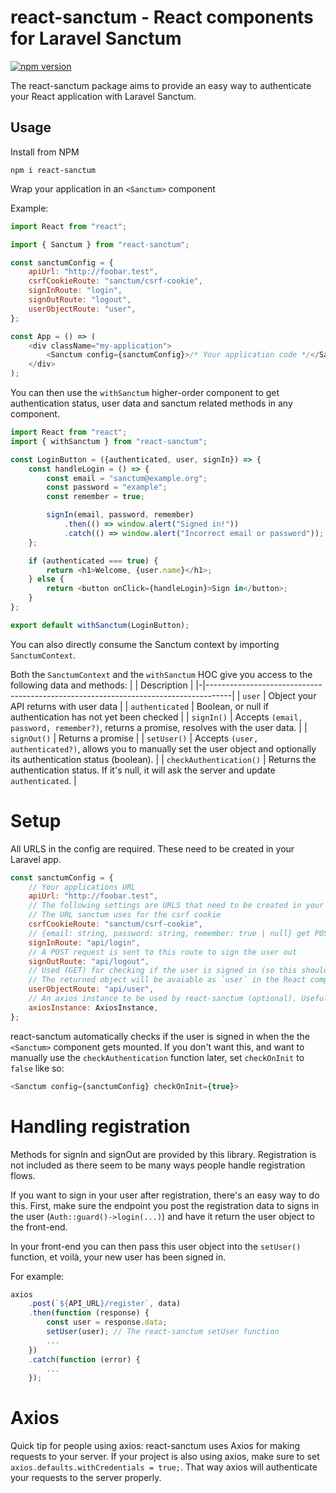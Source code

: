 # react-sanctum - React components for Laravel Sanctum

[![npm version](https://badge.fury.io/js/react-sanctum.svg)](https://www.npmjs.com/package/react-sanctum)

The react-sanctum package aims to provide an easy way to authenticate your React application with Laravel Sanctum.

## Usage

Install from NPM

```
npm i react-sanctum
```

Wrap your application in an `<Sanctum>` component

Example:

```js
import React from "react";

import { Sanctum } from "react-sanctum";

const sanctumConfig = {
    apiUrl: "http://foobar.test",
    csrfCookieRoute: "sanctum/csrf-cookie",
    signInRoute: "login",
    signOutRoute: "logout",
    userObjectRoute: "user",
};

const App = () => (
    <div className="my-application">
        <Sanctum config={sanctumConfig}>/* Your application code */</Sanctum>
    </div>
);
```

You can then use the `withSanctum` higher-order component to get authentication status, user data and sanctum related
methods in any component.

```js
import React from "react";
import { withSanctum } from "react-sanctum";

const LoginButton = ({authenticated, user, signIn}) => {
    const handleLogin = () => {
        const email = "sanctum@example.org";
        const password = "example";
        const remember = true;

        signIn(email, password, remember)
            .then(() => window.alert("Signed in!"))
            .catch(() => window.alert("Incorrect email or password"));
    };

    if (authenticated === true) {
        return <h1>Welcome, {user.name}</h1>;
    } else {
        return <button onClick={handleLogin}>Sign in</button>;
    }
};

export default withSanctum(LoginButton);
```

You can also directly consume the Sanctum context by importing `SanctumContext`.

Both the `SanctumContext` and the `withSanctum` HOC give you access to the following
data and methods:
| | Description |
|-|------------------------------------------------------------------------------------|
| `user` | Object your API returns with user data |
| `authenticated` | Boolean, or null if authentication has not yet been checked |
| `signIn()` | Accepts `(email, password, remember?)`, returns a promise, resolves with the user data. |
| `signOut()` | Returns a promise |
| `setUser()` | Accepts `(user, authenticated?)`, allows you to manually set the user object and optionally its authentication status (boolean). |
| `checkAuthentication()` | Returns the authentication status. If it's null, it will ask the server and update `authenticated`. |

# Setup

All URLS in the config are required. These need to be created in your Laravel app.

```js
const sanctumConfig = {
    // Your applications URL
    apiUrl: "http://foobar.test",
    // The following settings are URLS that need to be created in your Laravel application
    // The URL sanctum uses for the csrf cookie
    csrfCookieRoute: "sanctum/csrf-cookie",
    // {email: string, password: string, remember: true | null} get POSTed to here
    signInRoute: "api/login",
    // A POST request is sent to this route to sign the user out
    signOutRoute: "api/logout",
    // Used (GET) for checking if the user is signed in (so this should be protected)
    // The returned object will be avaiable as `user` in the React components.
    userObjectRoute: "api/user",
    // An axios instance to be used by react-sanctum (optional). Useful if you for example need to add custom interceptors.
    axiosInstance: AxiosInstance,
};
```

react-sanctum automatically checks if the user is signed in when the the `<Sanctum>`
component gets mounted. If you don't want this, and want to manually use the
`checkAuthentication` function later, set `checkOnInit` to `false` like so:

```js
<Sanctum config={sanctumConfig} checkOnInit={true}>
```

# Handling registration

Methods for signIn and signOut are provided by this library. Registration is not included as there seem to be many ways
people handle registration flows.

If you want to sign in your user after registration, there's an easy way to do this. First, make sure the endpoint you
post the registration data to signs in the user (`Auth::guard()->login(...)`) and have it return the user object to the
front-end.

In your front-end you can then pass this user object into the `setUser()` function, et voilà, your new user has been
signed in.

For example:

```js
axios
    .post(`${API_URL}/register`, data)
    .then(function (response) {
        const user = response.data;
        setUser(user); // The react-sanctum setUser function
        ...
    })
    .catch(function (error) {
        ...
    });
```

# Axios

Quick tip for people using axios: react-sanctum uses Axios for making requests to your server. If your project is also
using axios, make sure to set
`axios.defaults.withCredentials = true;`. That way axios will authenticate your requests to the server properly.
